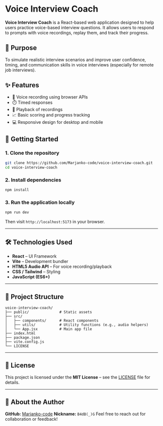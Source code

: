 # Voice Interview Coach

**Voice Interview Coach** is a React-based web application designed to help users practice voice-based interview questions. It allows users to respond to prompts with voice recordings, replay them, and track their progress.

## 🎯 Purpose

To simulate realistic interview scenarios and improve user confidence, timing, and communication skills in voice interviews (especially for remote job interviews).

## ✨ Features

- 🎤 Voice recording using browser APIs  
- ⏱️ Timed responses  
- 🔁 Playback of recordings  
- 📈 Basic scoring and progress tracking  
- 💻 Responsive design for desktop and mobile

## 🚀 Getting Started

### 1. Clone the repository

```bash
git clone https://github.com/Marjanko-code/voice-interview-coach.git
cd voice-interview-coach
````

### 2. Install dependencies

```bash
npm install
```

### 3. Run the application locally

```bash
npm run dev
```

Then visit `http://localhost:5173` in your browser.

---

## 🛠️ Technologies Used

* **React** – UI Framework
* **Vite** – Development bundler
* **HTML5 Audio API** – For voice recording/playback
* **CSS / Tailwind** – Styling
* **JavaScript (ES6+)**

---

## 📂 Project Structure

```
voice-interview-coach/
├── public/              # Static assets
├── src/
│   ├── components/      # React components
│   ├── utils/           # Utility functions (e.g., audio helpers)
│   └── App.jsx          # Main app file
├── index.html
├── package.json
├── vite.config.js
└── LICENSE
```

---

## 📄 License

This project is licensed under the **MIT License** – see the [LICENSE](./LICENSE) file for details.

---

## 🙋 About the Author

**GitHub:** [Marjanko-code](https://github.com/Marjanko-code)
**Nickname:** `B4dB(_)G`
Feel free to reach out for collaboration or feedback!


